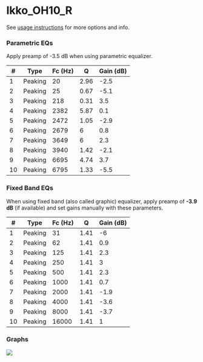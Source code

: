 # Ikko_OH10_R
See [usage instructions](https://github.com/jaakkopasanen/AutoEq#usage) for more options and info.

### Parametric EQs
Apply preamp of -3.5 dB when using parametric equalizer.

|   # | Type    |   Fc (Hz) |    Q |   Gain (dB) |
|-----|---------|-----------|------|-------------|
|   1 | Peaking |        20 | 2.96 |        -2.5 |
|   2 | Peaking |        25 | 0.67 |        -5.1 |
|   3 | Peaking |       218 | 0.31 |         3.5 |
|   4 | Peaking |      2382 | 5.87 |         0.1 |
|   5 | Peaking |      2472 | 1.05 |        -2.9 |
|   6 | Peaking |      2679 | 6    |         0.8 |
|   7 | Peaking |      3649 | 6    |         2.3 |
|   8 | Peaking |      3940 | 1.42 |        -2.1 |
|   9 | Peaking |      6695 | 4.74 |         3.7 |
|  10 | Peaking |      6795 | 1.33 |        -5.5 |

### Fixed Band EQs
When using fixed band (also called graphic) equalizer, apply preamp of **-3.9 dB** (if available) and set gains manually with these parameters.

|   # | Type    |   Fc (Hz) |    Q |   Gain (dB) |
|-----|---------|-----------|------|-------------|
|   1 | Peaking |        31 | 1.41 |        -6   |
|   2 | Peaking |        62 | 1.41 |         0.9 |
|   3 | Peaking |       125 | 1.41 |         2.3 |
|   4 | Peaking |       250 | 1.41 |         3   |
|   5 | Peaking |       500 | 1.41 |         2.3 |
|   6 | Peaking |      1000 | 1.41 |         0.7 |
|   7 | Peaking |      2000 | 1.41 |        -1.9 |
|   8 | Peaking |      4000 | 1.41 |        -3.6 |
|   9 | Peaking |      8000 | 1.41 |        -3.7 |
|  10 | Peaking |     16000 | 1.41 |         1   |

### Graphs
![](./Ikko_OH10_R.png)
